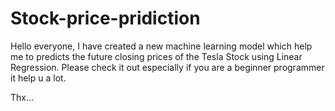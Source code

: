 # Stock-price-pridiction

Hello everyone, 
I have created a new machine learning model which help me to predicts the future closing prices of the Tesla Stock using Linear Regression. Please check it out especially if you are a beginner programmer it help u a lot.

Thx...
